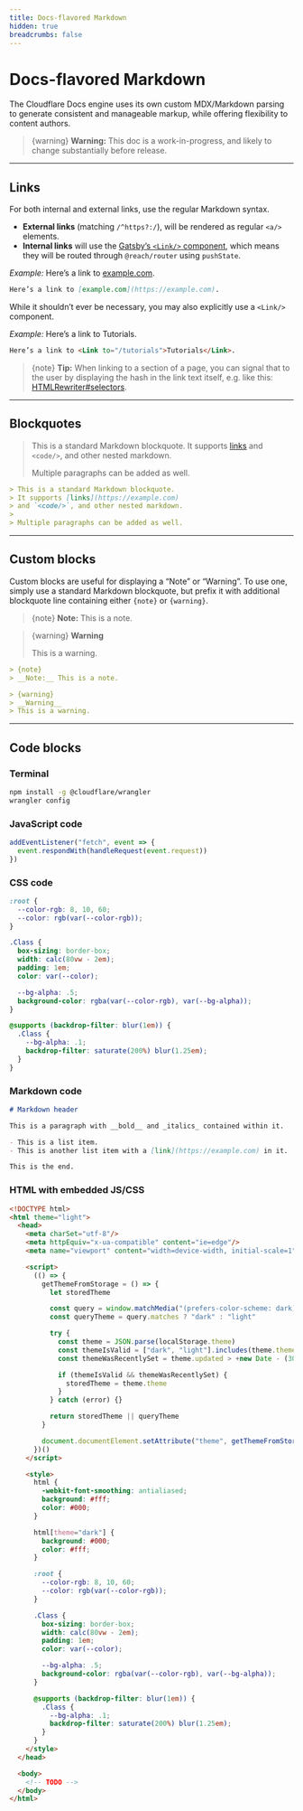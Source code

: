 ```yaml
---
title: Docs-flavored Markdown
hidden: true
breadcrumbs: false
---
```


# Docs-flavored Markdown

The Cloudflare Docs engine uses its own custom MDX/Markdown parsing to generate consistent and manageable markup, while offering flexibility to content authors.

> {warning} __Warning:__ This doc is a work-in-progress, and likely to change substantially before release.

--------------------------------

## Links

For both internal and external links, use the regular Markdown syntax.

- __External links__ (matching `/^https?:/`), will be rendered as regular `<a/>` elements.
- __Internal links__ will use the [Gatsby’s `<Link/>` component](https://www.gatsbyjs.org/docs/gatsby-link/), which means they will be routed through `@reach/router` using `pushState`.

_Example:_ Here’s a link to [example.com](https://example.com).

```markdown
Here’s a link to [example.com](https://example.com).
```

While it shouldn’t ever be necessary, you may also explicitly use a `<Link/>` component.

_Example:_ Here’s a link to <Link to="/tutorials">Tutorials</Link>.

```markdown
Here’s a link to <Link to="/tutorials">Tutorials</Link>.
```

> {note}
> __Tip:__ When linking to a section of a page, you can signal that to the user by displaying the hash in the link text itself, e.g. like this: [HTMLRewriter#selectors](/reference/html-rewriter#selectors).

--------------------------------

## Blockquotes

> This is a standard Markdown blockquote.
> It supports [links](https://example.com)
> and `<code/>`, and other nested markdown.
>
> Multiple paragraphs can be added as well.

```markdown
> This is a standard Markdown blockquote.
> It supports [links](https://example.com)
> and `<code/>`, and other nested markdown.
>
> Multiple paragraphs can be added as well.
```

--------------------------------

## Custom blocks

Custom blocks are useful for displaying a “Note” or “Warning”. To use one, simply use a standard Markdown blockquote, but prefix it with additional blockquote line containing either `{note}` or `{warning}`.

> {note}
> __Note:__ This is a note.

> {warning}
> __Warning__
>
> This is a warning.


```markdown
> {note}
> __Note:__ This is a note.

> {warning}
> __Warning__
> This is a warning.

```

--------------------------------

## Code blocks

### Terminal

```sh
npm install -g @cloudflare/wrangler
wrangler config
```


### JavaScript code

```js
addEventListener("fetch", event => {
  event.respondWith(handleRequest(event.request))
})
```

### CSS code

```css
:root {
  --color-rgb: 8, 10, 60;
  --color: rgb(var(--color-rgb));
}

.Class {
  box-sizing: border-box;
  width: calc(80vw - 2em);
  padding: 1em;
  color: var(--color);

  --bg-alpha: .5;
  background-color: rgba(var(--color-rgb), var(--bg-alpha));
}

@supports (backdrop-filter: blur(1em)) {
  .Class {
    --bg-alpha: .1;
    backdrop-filter: saturate(200%) blur(1.25em);
  }
}
```

### Markdown code

```markdown
# Markdown header

This is a paragraph with __bold__ and _italics_ contained within it.

- This is a list item.
- This is another list item with a [link](https://example.com) in it.

This is the end.
```

### HTML with embedded JS/CSS

```html
<!DOCTYPE html>
<html theme="light">
  <head>
    <meta charSet="utf-8"/>
    <meta httpEquiv="x-ua-compatible" content="ie=edge"/>
    <meta name="viewport" content="width=device-width, initial-scale=1"/>

    <script>
      (() => {
        getThemeFromStorage = () => {
          let storedTheme

          const query = window.matchMedia("(prefers-color-scheme: dark)")
          const queryTheme = query.matches ? "dark" : "light"

          try {
            const theme = JSON.parse(localStorage.theme)
            const themeIsValid = ["dark", "light"].includes(theme.theme)
            const themeWasRecentlySet = theme.updated > +new Date - (30 * 60 * 1000)

            if (themeIsValid && themeWasRecentlySet) {
              storedTheme = theme.theme
            }
          } catch (error) {}

          return storedTheme || queryTheme
        }

        document.documentElement.setAttribute("theme", getThemeFromStorage())
      })()
    </script>

    <style>
      html {
        -webkit-font-smoothing: antialiased;
        background: #fff;
        color: #000;
      }

      html[theme="dark"] {
        background: #000;
        color: #fff;
      }

      :root {
        --color-rgb: 8, 10, 60;
        --color: rgb(var(--color-rgb));
      }

      .Class {
        box-sizing: border-box;
        width: calc(80vw - 2em);
        padding: 1em;
        color: var(--color);

        --bg-alpha: .5;
        background-color: rgba(var(--color-rgb), var(--bg-alpha));
      }

      @supports (backdrop-filter: blur(1em)) {
        .Class {
          --bg-alpha: .1;
          backdrop-filter: saturate(200%) blur(1.25em);
        }
      }
    </style>
  </head>

  <body>
    <!-- TODO -->
  </body>
</html>
```
